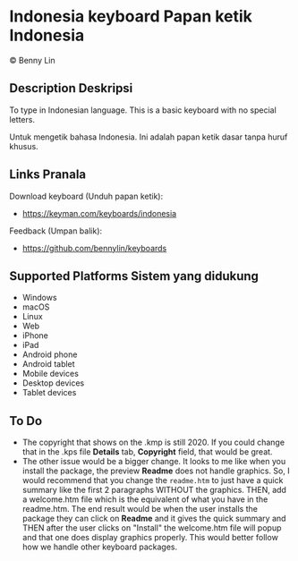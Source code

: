 Indonesia keyboard
Papan ketik Indonesia
=====================
© Benny Lin

Description
Deskripsi
-----------

To type in Indonesian language. This is a basic keyboard with no special letters.

Untuk mengetik bahasa Indonesia. Ini adalah papan ketik dasar tanpa huruf khusus.

Links
Pranala
-------

Download keyboard (Unduh papan ketik):
* https://keyman.com/keyboards/indonesia

Feedback (Umpan balik):
* https://github.com/bennylin/keyboards

Supported Platforms
Sistem yang didukung
--------------------
 * Windows
 * macOS
 * Linux
 * Web
 * iPhone
 * iPad
 * Android phone
 * Android tablet
 * Mobile devices
 * Desktop devices
 * Tablet devices

To Do
-----
* The copyright that shows on the .kmp is still 2020. If you could change that in the .kps file **Details** tab, **Copyright** field, that would be great.
* The other issue would be a bigger change. It looks to me like when you install the package, the preview **Readme** does not handle graphics. So, I would recommend that you change the `readme.htm` to just have a quick summary like the first 2 paragraphs WITHOUT the graphics. THEN, add a welcome.htm file which is the equivalent of what you have in the readme.htm. The end result would be when the user installs the package they can click on **Readme** and it gives the quick summary and THEN after the user clicks on "Install" the welcome.htm file will popup and that one does display graphics properly. This would better follow how we handle other keyboard packages.


